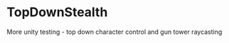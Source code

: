 TopDownStealth
==============

More unity testing - top down character control and gun tower raycasting
